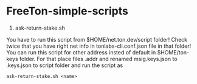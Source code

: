 # FreeTon-simple-scripts
1. ask-return-stake.sh

You have to run this script from $HOME/net.ton.dev/script folder!
Check twice that you have right net info in tonlabs-cli.conf.json file in that folder!
You can run this script for other address insted of default in $HOME/ton-keys folder. For that place files <name>.addr and renamed msig.keys.json to <name>.keys.json to script folder and run the script as 

`ask-return-stake.sh <name> `
